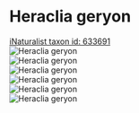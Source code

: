 
Heraclia geryon
===============
  
[iNaturalist taxon id: 633691](https://www.inaturalist.org/taxa/633691)  
![Heraclia geryon](https://inaturalist-open-data.s3.amazonaws.com/photos/28221672/medium.jpeg)  
![Heraclia geryon](https://inaturalist-open-data.s3.amazonaws.com/photos/28221681/medium.jpeg)  
![Heraclia geryon](https://inaturalist-open-data.s3.amazonaws.com/photos/28221841/medium.jpeg)  
![Heraclia geryon](https://inaturalist-open-data.s3.amazonaws.com/photos/28221846/medium.jpeg)  
![Heraclia geryon](https://inaturalist-open-data.s3.amazonaws.com/photos/28221849/medium.jpeg)  
![Heraclia geryon](https://inaturalist-open-data.s3.amazonaws.com/photos/28221851/medium.jpeg)